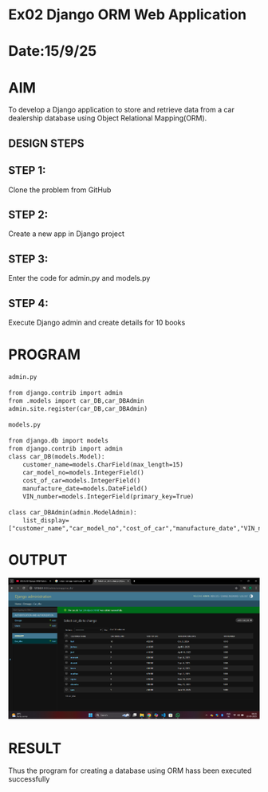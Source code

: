 # Ex02 Django ORM Web Application
# Date:15/9/25
# AIM
To develop a Django application to store and retrieve data from a car dealership database using Object Relational Mapping(ORM).


## DESIGN STEPS
## STEP 1:
Clone the problem from GitHub

## STEP 2:
Create a new app in Django project

## STEP 3:
Enter the code for admin.py and models.py

## STEP 4:
Execute Django admin and create details for 10 books

# PROGRAM

```
admin.py

from django.contrib import admin
from .models import car_DB,car_DBAdmin
admin.site.register(car_DB,car_DBAdmin) 

models.py

from django.db import models
from django.contrib import admin
class car_DB(models.Model):
	customer_name=models.CharField(max_length=15)
	car_model_no=models.IntegerField()
	cost_of_car=models.IntegerField()
	manufacture_date=models.DateField()
	VIN_number=models.IntegerField(primary_key=True)
	
class car_DBAdmin(admin.ModelAdmin):
	list_display=["customer_name","car_model_no","cost_of_car","manufacture_date","VIN_number"]

```
# OUTPUT
![alt text](<Screenshot 2025-09-15 083547.png>)

# RESULT
Thus the program for creating a database using ORM hass been executed successfully
